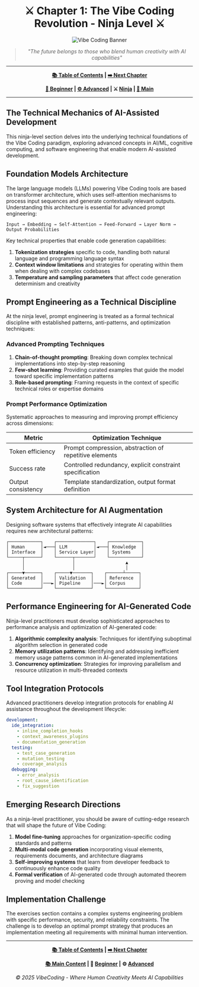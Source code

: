 <div align="center">

# ⚔️ Chapter 1: The Vibe Coding Revolution - Ninja Level ⚔️

</div>

<div align="center">

![Vibe Coding Banner](../resources/chapter1_banner.png)

</div>

<div align="center">

> *"The future belongs to those who blend human creativity with AI capabilities"*

</div>

---

<div align="center">

**[📚 Table of Contents](../README.md) | [➡️ Next Chapter](../Chapter_02/Chapter_02_Ninja.md)**

</div>

<div align="center">

**[🔰 Beginner](./Chapter_01_Beginner.md) | [⚙️ Advanced](./Chapter_01_Advanced.md) | ⚔️ [Ninja](./Chapter_01_Ninja.md) | [📝 Main](./Chapter_01_Main.md)**

</div>

---

## The Technical Mechanics of AI-Assisted Development

This ninja-level section delves into the underlying technical foundations of the Vibe Coding paradigm, exploring advanced concepts in AI/ML, cognitive computing, and software engineering that enable modern AI-assisted development.

## Foundation Models Architecture

The large language models (LLMs) powering Vibe Coding tools are based on transformer architecture, which uses self-attention mechanisms to process input sequences and generate contextually relevant outputs. Understanding this architecture is essential for advanced prompt engineering:

```plaintext
Input → Embedding → Self-Attention → Feed-Forward → Layer Norm → Output Probabilities
```

Key technical properties that enable code generation capabilities:

1. **Tokenization strategies** specific to code, handling both natural language and programming language syntax  
2. **Context window limitations** and strategies for operating within them when dealing with complex codebases  
3. **Temperature and sampling parameters** that affect code generation determinism and creativity

## Prompt Engineering as a Technical Discipline

At the ninja level, prompt engineering is treated as a formal technical discipline with established patterns, anti-patterns, and optimization techniques:

### Advanced Prompting Techniques

1. **Chain-of-thought prompting**: Breaking down complex technical implementations into step-by-step reasoning
2. **Few-shot learning**: Providing curated examples that guide the model toward specific implementation patterns
3. **Role-based prompting**: Framing requests in the context of specific technical roles or expertise domains

### Prompt Performance Optimization

Systematic approaches to measuring and improving prompt efficiency across dimensions:

| Metric | Optimization Technique |
|--------|------------------------|
| Token efficiency | Prompt compression, abstraction of repetitive elements |
| Success rate | Controlled redundancy, explicit constraint specification |
| Output consistency | Template standardization, output format definition |

## System Architecture for AI Augmentation

Designing software systems that effectively integrate AI capabilities requires new architectural patterns:

```
┌────────────┐    ┌──────────────┐    ┌────────────┐
│ Human      │◄───┤ LLM          │◄───┤ Knowledge  │
│ Interface  │    │ Service Layer│    │ Systems    │
└─────┬──────┘    └──────┬───────┘    └────────────┘
      │                  │                   ▲
      │                  │                   │
┌─────▼──────┐    ┌─────▼───────┐    ┌──────┴─────┐
│ Generated  │    │ Validation  │    │ Reference  │
│ Code       │───►│ Pipeline    │───►│ Corpus     │
└────────────┘    └─────────────┘    └────────────┘
```

## Performance Engineering for AI-Generated Code

Ninja-level practitioners must develop sophisticated approaches to performance analysis and optimization of AI-generated code:

1. **Algorithmic complexity analysis**: Techniques for identifying suboptimal algorithm selection in generated code
2. **Memory utilization patterns**: Identifying and addressing inefficient memory usage patterns common in AI-generated implementations
3. **Concurrency optimization**: Strategies for improving parallelism and resource utilization in multi-threaded contexts

## Tool Integration Protocols

Advanced practitioners develop integration protocols for enabling AI assistance throughout the development lifecycle:

```yaml
development:
  ide_integration:
    - inline_completion_hooks
    - context_awareness_plugins
    - documentation_generation
  testing:
    - test_case_generation
    - mutation_testing
    - coverage_analysis
  debugging:
    - error_analysis
    - root_cause_identification
    - fix_suggestion
```

## Emerging Research Directions

As a ninja-level practitioner, you should be aware of cutting-edge research that will shape the future of Vibe Coding:

1. **Model fine-tuning** approaches for organization-specific coding standards and patterns
2. **Multi-modal code generation** incorporating visual elements, requirements documents, and architecture diagrams
3. **Self-improving systems** that learn from developer feedback to continuously enhance code quality
4. **Formal verification** of AI-generated code through automated theorem proving and model checking

## Implementation Challenge

The exercises section contains a complex systems engineering problem with specific performance, security, and reliability constraints. The challenge is to develop an optimal prompt strategy that produces an implementation meeting all requirements with minimal human intervention.

---

<div align="center">

**[📚 Table of Contents](../../README.md) | [➡️ Next Chapter](../Chapter_02/Chapter_02_Ninja.md)**

</div>

<div align="center">

**[📚 Main Content](./Chapter_01_Main.md) | 🔰 [Beginner](./Chapter_01_Beginner.md) | ⚙️ [Advanced](./Chapter_01_Advanced.md)**

</div>

<div align="center">

*© 2025 VibeCoding - Where Human Creativity Meets AI Capabilities*

</div>
